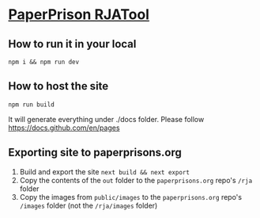 # [PaperPrison RJATool](https://codesandbox.io/p/sandbox/github/blessdyb/paperprison-rjatool/tree/main)

## How to run it in your local

`npm i && npm run dev`

## How to host the site

`npm run build`

It will generate everything under ./docs folder. Please follow https://docs.github.com/en/pages

## Exporting site to paperprisons.org

1. Build and export the site
   `next build && next export`
2. Copy the contents of the `out` folder to the `paperprisons.org` repo's `/rja` folder
3. Copy the images from `public/images` to the `paperprisons.org` repo's `/images` folder (not the `/rja/images` folder)
